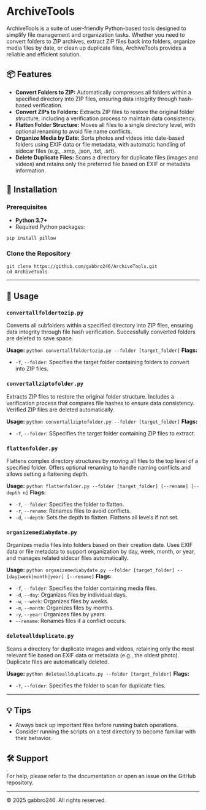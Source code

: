 # ArchiveTools

ArchiveTools is a suite of user-friendly Python-based tools designed to simplify file management and organization tasks. Whether you need to convert folders to ZIP archives, extract ZIP files back into folders, organize media files by date, or clean up duplicate files, ArchiveTools provides a reliable and efficient solution.

## 📦 Features
- **Convert Folders to ZIP:** Automatically compresses all folders within a specified directory into ZIP files, ensuring data integrity through hash-based verification.
- **Convert ZIPs to Folders:** Extracts ZIP files to restore the original folder structure, including a verification process to maintain data consistency.
- **Flatten Folder Structure:** Moves all files to a single directory level, with optional renaming to avoid file name conflicts.
- **Organize Media by Date:** Sorts photos and videos into date-based folders using EXIF data or file metadata, with automatic handling of sidecar files (e.g., .xmp, .json, .txt, .srt).
- **Delete Duplicate Files:** Scans a directory for duplicate files (images and videos) and retains only the preferred file based on EXIF or metadata information.

## 🚀 Installation
### Prerequisites
- **Python 3.7+**
- Required Python packages:
```
pip install pillow
```

### Clone the Repository
```
git clone https://github.com/gabbro246/ArchiveTools.git
cd ArchiveTools
```

---

## 📂 Usage

### `convertallfoldertozip.py`
Converts all subfolders within a specified directory into ZIP files, ensuring data integrity through file hash verification. Successfully converted folders are deleted to save space.

**Usage:** `python convertallfoldertozip.py --folder [target_folder]`
**Flags:**
- `-f`, `--folder`: Specifies the target folder containing folders to convert into ZIP files.

### `convertallziptofolder.py`
Extracts ZIP files to restore the original folder structure. Includes a verification process that compares file hashes to ensure data consistency. Verified ZIP files are deleted automatically.

**Usage:** `python convertallziptofolder.py --folder [target_folder]`
**Flags:**
- `-f`, `--folder`: SSpecifies the target folder containing ZIP files to extract.

### `flattenfolder.py`
Flattens complex directory structures by moving all files to the top level of a specified folder. Offers optional renaming to handle naming conflicts and allows setting a flattening depth.

**Usage:** `python flattenfolder.py --folder [target_folder] [--rename] [--depth n]`
**Flags:**
- `-f`, `--folder`: Specifies the folder to flatten.
- `-r`, `--rename`: Renames files to avoid conflicts.
- `-d`, `--depth`: Sets the depth to flatten. Flattens all levels if not set.

### `organizemediabydate.py`
Organizes media files into folders based on their creation date. Uses EXIF data or file metadata to support organization by day, week, month, or year, and manages related sidecar files automatically.

**Usage:** `python organizemediabydate.py --folder [target_folder] --[day|week|month|year] [--rename]`
**Flags:**
- `-f`, `--folder`: Specifies the folder containing media files.
- `-d`, `--day`: Organizes files by individual days.
- `-w`, `--week`: Organizes files by weeks.
- `-m`, `--month`: Organizes files by months.
- `-y`, `--year`: Organizes files by years.
- `--rename`: Renames files if a conflict occurs.

### `deleteallduplicate.py`
Scans a directory for duplicate images and videos, retaining only the most relevant file based on EXIF data or metadata (e.g., the oldest photo). Duplicate files are automatically deleted.

**Usage:** `python deleteallduplicate.py --folder [target_folder]`
**Flags:**
- `-f`, `--folder`: Specifies the folder to scan for duplicate files.


---

## 💡 Tips
- Always back up important files before running batch operations.
- Consider running the scripts on a test directory to become familiar with their behavior.

## 🛠️ Support
For help, please refer to the documentation or open an issue on the GitHub repository.

---

© 2025 gabbro246. All rights reserved.

